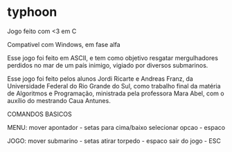 ﻿# typhoon
Jogo feito com &lt;3 em C

Compativel com Windows, em fase alfa

Esse jogo foi feito em ASCII, e tem como objetivo resgatar mergulhadores perdidos no mar de um país inimigo, vigiado por diversos submarinos. 

Esse jogo foi feito pelos alunos Jordi Ricarte e Andreas Franz, da Universidade Federal do Rio Grande do Sul, como trabalho final da matéria de Algoritmos e Programação, ministrada pela professora Mara Abel, com o auxílio do mestrando Caua Antunes.

COMANDOS BASICOS

MENU:
mover apontador - setas para cima/baixo
selecionar opcao - espaco

JOGO:
mover submarino - setas
atirar torpedo - espaco
sair do jogo - ESC
